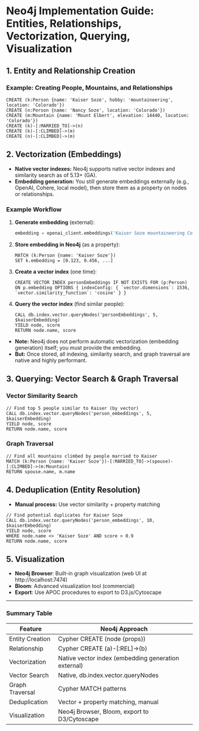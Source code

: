 # Neo4j Implementation Guide: Entities, Relationships, Vectorization, Querying, Visualization

## 1. Entity and Relationship Creation

### Example: Creating People, Mountains, and Relationships
```cypher
CREATE (k:Person {name: 'Kaiser Soze', hobby: 'mountaineering', location: 'Colorado'})
CREATE (n:Person {name: 'Nancy Soze', location: 'Colorado'})
CREATE (m:Mountain {name: 'Mount Elbert', elevation: 14440, location: 'Colorado'})
CREATE (k)-[:MARRIED_TO]->(n)
CREATE (k)-[:CLIMBED]->(m)
CREATE (n)-[:CLIMBED]->(m)
```

## 2. Vectorization (Embeddings)

- **Native vector indexes:** Neo4j supports native vector indexes and similarity search as of 5.13+ (GA).
- **Embedding generation:** You still generate embeddings externally (e.g., OpenAI, Cohere, local model), then store them as a property on nodes or relationships.

### Example Workflow
1. **Generate embedding** (external):
   ```python
   embedding = openai_client.embeddings('Kaiser Soze mountaineering Colorado')
   ```
2. **Store embedding in Neo4j** (as a property):
   ```cypher
   MATCH (k:Person {name: 'Kaiser Soze'})
   SET k.embedding = [0.123, 0.456, ...]
   ```
3. **Create a vector index** (one time):
   ```cypher
   CREATE VECTOR INDEX personEmbeddings IF NOT EXISTS FOR (p:Person) ON p.embedding OPTIONS { indexConfig: { `vector.dimensions`: 1536, `vector.similarity_function`: 'cosine' } }
   ```
4. **Query the vector index** (find similar people):
   ```cypher
   CALL db.index.vector.queryNodes('personEmbeddings', 5, $kaiserEmbedding)
   YIELD node, score
   RETURN node.name, score
   ```

- **Note:** Neo4j does not perform automatic vectorization (embedding generation) itself; you must provide the embedding.
- **But:** Once stored, all indexing, similarity search, and graph traversal are native and highly performant.

## 3. Querying: Vector Search & Graph Traversal

### Vector Similarity Search
```cypher
// Find top 5 people similar to Kaiser (by vector)
CALL db.index.vector.queryNodes('person_embeddings', 5, $kaiserEmbedding)
YIELD node, score
RETURN node.name, score
```

### Graph Traversal
```cypher
// Find all mountains climbed by people married to Kaiser
MATCH (k:Person {name: 'Kaiser Soze'})-[:MARRIED_TO]->(spouse)-[:CLIMBED]->(m:Mountain)
RETURN spouse.name, m.name
```

## 4. Deduplication (Entity Resolution)

- **Manual process:** Use vector similarity + property matching
```cypher
// Find potential duplicates for Kaiser Soze
CALL db.index.vector.queryNodes('person_embeddings', 10, $kaiserEmbedding)
YIELD node, score
WHERE node.name <> 'Kaiser Soze' AND score > 0.9
RETURN node.name, score
```

## 5. Visualization

- **Neo4j Browser**: Built-in graph visualization (web UI at http://localhost:7474)
- **Bloom**: Advanced visualization tool (commercial)
- **Export**: Use APOC procedures to export to D3.js/Cytoscape

---

### Summary Table
| Feature            | Neo4j Approach                                      |
|--------------------|-----------------------------------------------------|
| Entity Creation    | Cypher CREATE (node {props})                        |
| Relationship      | Cypher CREATE (a)-[:REL]->(b)                       |
| Vectorization     | Native vector index (embedding generation external)   |
| Vector Search     | Native, db.index.vector.queryNodes                   |
| Graph Traversal   | Cypher MATCH patterns                                |
| Deduplication     | Vector + property matching, manual                   |
| Visualization     | Neo4j Browser, Bloom, export to D3/Cytoscape         |
